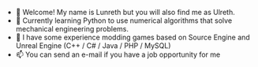 - 👋 Welcome! My name is Lunreth but you will also find me as Ulreth.
- 🌱 Currently learning Python to use numerical algorithms that solve mechanical engineering problems.
- 💞️ I have some experience modding games based on Source Engine and Unreal Engine (C++ / C# / Java / PHP / MySQL)
- 📫 You can send an e-mail if you have a job opportunity for me

<!--- - 👀 I’m interested in --->
